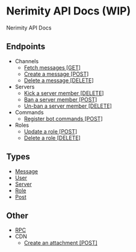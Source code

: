 # Nerimity API Docs (WIP)

Nerimity API Docs

## Endpoints

- Channels
  - [Fetch messages [GET]](/endpoints/channels/FetchMessages.md)
  - [Create a message [POST]](/endpoints/channels/CreateMessage.md)
  - [Delete a message [DELETE]](/endpoints/channels/DeleteMessage.md)
- Servers
  - [Kick a server member [DELETE]](/endpoints/servers/KickMember.md)
  - [Ban a server member [POST]](/endpoints/servers/BanMember.md)
  - [Un-ban a server member [DELETE]](/endpoints/servers/UnbanMember.md)
- Commands
  - [Register bot commands [POST]](/endpoints/applications/RegisterBotCommand.md)
- Roles
  - [Update a role [POST]](/endpoints/roles/UpdateRole.md)
  - [Delete a role [DELETE]](/endpoints/roles/DeleteRole.md)

## Types

- [Message](/types/Message.md)
- [User](/types/User.md)
- [Server](/types/Server.md)
- [Role](/types/Role.md)
- [Post](/types/Post.md)

## Other

- [RPC](/rpc.md)
- CDN
  - [Create an attachment [POST]](/endpoints/cdn/CreateAttachment.md)
